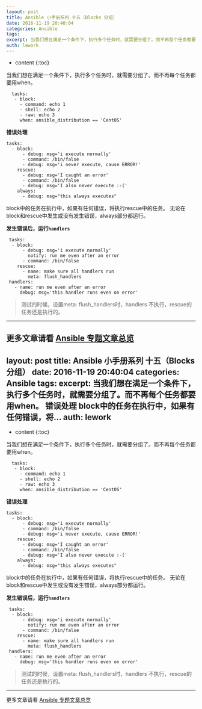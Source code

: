 ```yaml
---
layout: post
title: Ansible 小手册系列 十五（Blocks 分组）
date: 2016-11-19 20:40:04
categories: Ansible
tags:
excerpt: 当我们想在满足一个条件下，执行多个任务时，就需要分组了。而不再每个任务都要用when。 错误处理 block中的任务在执行中，如果有任何错误，将...
auth: lework
---
```

* content
{:toc}

当我们想在满足一个条件下，执行多个任务时，就需要分组了。而不再每个任务都要用when。
```
  tasks: 
   - block:
     - command: echo 1
     - shell: echo 2
     - raw: echo 3
     when: ansible_distribution == 'CentOS'
```

**错误处理**

```
tasks:
  - block:
      - debug: msg='i execute normally'
      - command: /bin/false
      - debug: msg='i never execute, cause ERROR!'
    rescue:
      - debug: msg='I caught an error'
      - command: /bin/false
      - debug: msg='I also never execute :-('
    always:
      - debug: msg="this always executes"
```

block中的任务在执行中，如果有任何错误，将执行rescue中的任务。 无论在block和rescue中发生或没有发生错误，always部分都运行。

**发生错误后，运行`handlers`**

```
 tasks:
  - block:
      - debug: msg='i execute normally'
        notify: run me even after an error
      - command: /bin/false
    rescue:
      - name: make sure all handlers run
        meta: flush_handlers
 handlers:
   - name: run me even after an error
     debug: msg='this handler runs even on error'
```
> 测试的时候，设置meta: flush_handlers时，handlers 不执行，rescue的任务还是执行的。

---
更多文章请看 [Ansible 专题文章总览](http://www.jianshu.com/p/c56a88b103f8)
---
layout: post
title: Ansible 小手册系列 十五（Blocks 分组）
date: 2016-11-19 20:40:04
categories: Ansible
tags:
excerpt: 当我们想在满足一个条件下，执行多个任务时，就需要分组了。而不再每个任务都要用when。 错误处理 block中的任务在执行中，如果有任何错误，将...
auth: lework
---
* content
{:toc}

当我们想在满足一个条件下，执行多个任务时，就需要分组了。而不再每个任务都要用when。
```
  tasks: 
   - block:
     - command: echo 1
     - shell: echo 2
     - raw: echo 3
     when: ansible_distribution == 'CentOS'
```

**错误处理**

```
tasks:
  - block:
      - debug: msg='i execute normally'
      - command: /bin/false
      - debug: msg='i never execute, cause ERROR!'
    rescue:
      - debug: msg='I caught an error'
      - command: /bin/false
      - debug: msg='I also never execute :-('
    always:
      - debug: msg="this always executes"
```

block中的任务在执行中，如果有任何错误，将执行rescue中的任务。 无论在block和rescue中发生或没有发生错误，always部分都运行。

**发生错误后，运行`handlers`**

```
 tasks:
  - block:
      - debug: msg='i execute normally'
        notify: run me even after an error
      - command: /bin/false
    rescue:
      - name: make sure all handlers run
        meta: flush_handlers
 handlers:
   - name: run me even after an error
     debug: msg='this handler runs even on error'
```
> 测试的时候，设置meta: flush_handlers时，handlers 不执行，rescue的任务还是执行的。

---
更多文章请看 [Ansible 专题文章总览](http://www.jianshu.com/p/c56a88b103f8)
